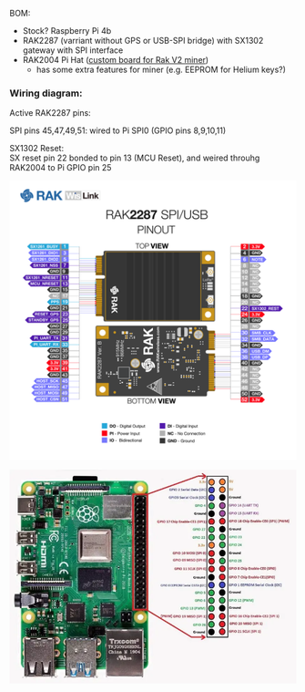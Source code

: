 
BOM:

- Stock? Raspberry Pi 4b 
- RAK2287 (varriant without GPS or USB-SPI bridge) with SX1302 gateway with SPI interface
- RAK2004 Pi Hat ([custom board for Rak V2 miner](https://forum.rakwireless.com/t/pi-hats-rak2003-vs-rak2004/8257))
   - has some extra features for miner (e.g. EEPROM for Helium keys?)


### Wiring diagram:

Active RAK2287 pins:

SPI pins 45,47,49,51: wired to Pi SPI0 (GPIO pins 8,9,10,11)

SX1302 Reset:  
SX reset pin 22 bonded to pin 13 (MCU Reset), and weired throuhg RAK2004 to Pi GPIO pin 25


![Alt text](image/rak2287_pinout.png)

![Alt text](image/pi4_pinout.png)